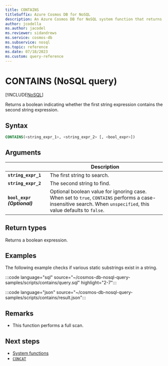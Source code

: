 ```yaml
---
title: CONTAINS
titleSuffix: Azure Cosmos DB for NoSQL
description: An Azure Cosmos DB for NoSQL system function that returns whether the first string contains the second.
author: jcodella
ms.author: jacodel
ms.reviewer: sidandrews
ms.service: cosmos-db
ms.subservice: nosql
ms.topic: reference
ms.date: 07/18/2023
ms.custom: query-reference
---
```


# CONTAINS (NoSQL query)

[!INCLUDE[NoSQL](../../includes/appliesto-nosql.md)]

Returns a boolean indicating whether the first string expression contains the second string expression.  

## Syntax

```sql
CONTAINS(<string_expr_1>, <string_expr_2> [, <bool_expr>])  
```  

## Arguments

| | Description |
| --- | --- |
| **`string_expr_1`** | The first string to search. |
| **`string_expr_2`** | The second string to find. |
| **`bool_expr` *(Optional)***  | Optional boolean value for ignoring case. When set to `true`, `CONTAINS` performs a case-insensitive search. When `unspecified`, this value defaults to `false`. |

## Return types

Returns a boolean expression.  

## Examples

The following example checks if various static substrings exist in a string.

:::code language="sql" source="~/cosmos-db-nosql-query-samples/scripts/contains/query.sql" highlight="2-7":::

:::code language="json" source="~/cosmos-db-nosql-query-samples/scripts/contains/result.json":::

## Remarks

- This function performs a full scan.

## Next steps

- [System functions](system-functions.yml)
- [`CONCAT`](concat.md)
